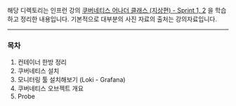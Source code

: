 해당 디렉토리는 인프런 강의 [쿠버네티스 어나더 클래스 (지상편) - Sprint 1, 2](https://www.inflearn.com/course/%EC%BF%A0%EB%B2%84%EB%84%A4%ED%8B%B0%EC%8A%A4-%EC%96%B4%EB%82%98%EB%8D%94-%ED%81%B4%EB%9E%98%EC%8A%A4-%EC%A7%80%EC%83%81%ED%8E%B8-sprint1/dashboard) 을 학습하고 정리한 내용입니다.
기본적으로 대부분의 사진 자료의 출처는 강의자료입니다.

---

### 목차

1. 컨테이너 한방 정리
2. 쿠버네티스 설치
3. 모니터링 툴 설치해보기 (Loki - Grafana)
4. 쿠버네티스 오브젝트 개요
5. Probe